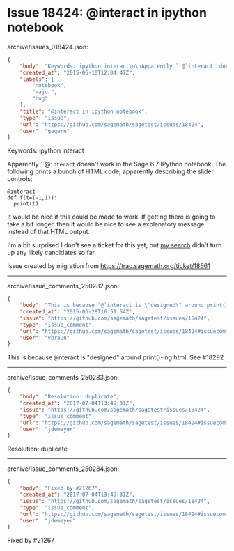 # Issue 18424: @interact in ipython notebook

archive/issues_018424.json:
```json
{
    "body": "Keywords: ipython interact\n\nApparently ``@`interact` doesn't work in the Sage 6.7 IPython notebook. The following prints a bunch of HTML code, apparently describing the slider controls:\n\n\n```\n@interact\ndef f(t=(-1,1)):\n  print(t)\n```\n\n\nIt would be nice if this could be made to work. If getting there is going to take a bit longer, then it would be nice to see a explanatory message instead of that HTML output.\n\nI'm a bit surprised I don't see a ticket for this yet, but [my search](http://trac.sagemath.org/query?status=needs_info&status=needs_review&status=needs_work&status=new&status=positive_review&component=notebook&summary=~interact&or&status=needs_info&status=needs_review&status=needs_work&status=new&status=positive_review&keywords=~ipython&component=interact&col=id&col=summary&col=status&col=type&col=priority&col=milestone&col=component&order=priority) didn't turn up any likely candidates so far.\n\nIssue created by migration from https://trac.sagemath.org/ticket/18661\n\n",
    "created_at": "2015-06-10T12:04:47Z",
    "labels": [
        "notebook",
        "major",
        "bug"
    ],
    "title": "@interact in ipython notebook",
    "type": "issue",
    "url": "https://github.com/sagemath/sagetest/issues/18424",
    "user": "gagern"
}
```
Keywords: ipython interact

Apparently ``@`interact` doesn't work in the Sage 6.7 IPython notebook. The following prints a bunch of HTML code, apparently describing the slider controls:


```
@interact
def f(t=(-1,1)):
  print(t)
```


It would be nice if this could be made to work. If getting there is going to take a bit longer, then it would be nice to see a explanatory message instead of that HTML output.

I'm a bit surprised I don't see a ticket for this yet, but [my search](http://trac.sagemath.org/query?status=needs_info&status=needs_review&status=needs_work&status=new&status=positive_review&component=notebook&summary=~interact&or&status=needs_info&status=needs_review&status=needs_work&status=new&status=positive_review&keywords=~ipython&component=interact&col=id&col=summary&col=status&col=type&col=priority&col=milestone&col=component&order=priority) didn't turn up any likely candidates so far.

Issue created by migration from https://trac.sagemath.org/ticket/18661





---

archive/issue_comments_250282.json:
```json
{
    "body": "This is because `@`interact is \"designed\" around print()-ing html: See #18292",
    "created_at": "2015-06-28T16:51:54Z",
    "issue": "https://github.com/sagemath/sagetest/issues/18424",
    "type": "issue_comment",
    "url": "https://github.com/sagemath/sagetest/issues/18424#issuecomment-250282",
    "user": "vbraun"
}
```

This is because `@`interact is "designed" around print()-ing html: See #18292



---

archive/issue_comments_250283.json:
```json
{
    "body": "Resolution: duplicate",
    "created_at": "2017-07-04T13:49:31Z",
    "issue": "https://github.com/sagemath/sagetest/issues/18424",
    "type": "issue_comment",
    "url": "https://github.com/sagemath/sagetest/issues/18424#issuecomment-250283",
    "user": "jdemeyer"
}
```

Resolution: duplicate



---

archive/issue_comments_250284.json:
```json
{
    "body": "Fixed by #21267",
    "created_at": "2017-07-04T13:49:31Z",
    "issue": "https://github.com/sagemath/sagetest/issues/18424",
    "type": "issue_comment",
    "url": "https://github.com/sagemath/sagetest/issues/18424#issuecomment-250284",
    "user": "jdemeyer"
}
```

Fixed by #21267
